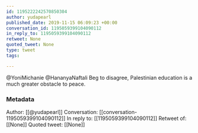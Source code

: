 ```yaml
---
id: 1195222242570850304
author: yudapearl
published_date: 2019-11-15 06:09:23 +00:00
conversation_id: 1195059399104090112
in_reply_to: 1195059399104090112
retweet: None
quoted_tweet: None
type: tweet
tags:

---
```


@YoniMichanie @HananyaNaftali Beg to disagree, Palestinian education is a much greater obstacle to peace.

### Metadata

Author: [[@yudapearl]]
Conversation: [[conversation-1195059399104090112]]
In reply to: [[1195059399104090112]]
Retweet of: [[None]]
Quoted tweet: [[None]]
